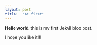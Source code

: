 ```yaml
---
layout: post
title:  "At first"
---
```


**Hello world**, this is my first Jekyll blog post.

I hope you like it!!!
